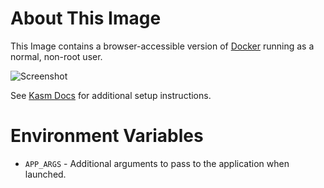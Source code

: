 # About This Image

This Image contains a browser-accessible version of [Docker](https://www.docker.com/) running as a normal, non-root user.

![Screenshot][Image_Screenshot]

[Image_Screenshot]: https://5856039.fs1.hubspotusercontent-na1.net/hubfs/5856039/dockerhub/image-screenshots/ubuntu-jammy-dind-rootless.png "Image Screenshot"

See [Kasm Docs](https://kasmweb.com/docs/latest/how_to/docker_in_kasm.html) for additional setup instructions.

# Environment Variables

* `APP_ARGS` - Additional arguments to pass to the application when launched.
